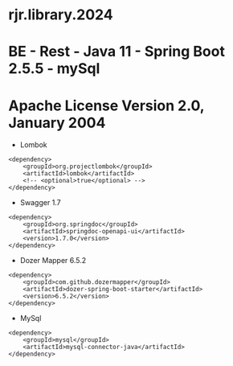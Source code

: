 # rjr.library.2024
# BE - Rest - Java 11 - Spring Boot 2.5.5 - mySql
# Apache License Version 2.0, January 2004

+ Lombok
```
<dependency>
	<groupId>org.projectlombok</groupId>
	<artifactId>lombok</artifactId>
	<!-- <optional>true</optional> -->
</dependency>
```
+ Swagger 1.7
```
<dependency>
	<groupId>org.springdoc</groupId>
	<artifactId>springdoc-openapi-ui</artifactId>
	<version>1.7.0</version>
</dependency>
```
+ Dozer Mapper 6.5.2
```
<dependency>
	<groupId>com.github.dozermapper</groupId>
	<artifactId>dozer-spring-boot-starter</artifactId>
	<version>6.5.2</version>
</dependency>
```
+ MySql
```
<dependency>
	<groupId>mysql</groupId>
	<artifactId>mysql-connector-java</artifactId>
</dependency>
```